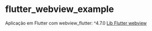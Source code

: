 # flutter_webview_example

Aplicação em Flutter com webview_flutter: ^4.7.0
 <a href="https://pub.dev/packages/webview_flutter">Lib Flutter webview</a>
